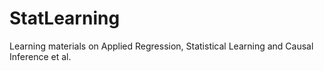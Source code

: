 # StatLearning
Learning materials on Applied Regression, Statistical Learning and Causal Inference et al.
